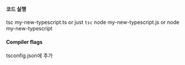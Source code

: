 #### 코드 실행
tsc my-new-typescript.ts or just `tsc`
node my-new-typescript.js or node my-new-typescript  


#### Compiler flags
tsconfig.json에 추가